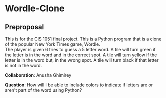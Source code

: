 # Wordle-Clone

## Preproposal
This is for the CIS 1051 final project.
This is a Python program that is a clone of the popular New York Times game, Wordle.  
The player is given 6 tries to guess a 5 letter word. 
A tile will turn green if the letter is in the word and in the correct spot. 
A tile will turn yellow if the letter is in the word but, in the wrong spot. 
A tile will turn black if that letter is not in the word.

**Collaboration**:
Anusha Ghimirey

**Question**:
How will I be able to include colors to indicate if letters are or aren't part of the word using Python?
